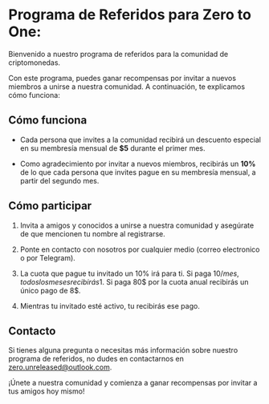 # Programa de Referidos para Zero to One:

Bienvenido a nuestro programa de referidos para la comunidad de criptomonedas. 

Con este programa, puedes ganar recompensas por invitar a nuevos miembros a unirse a nuestra comunidad. A continuación, te explicamos cómo funciona:

## Cómo funciona

- Cada persona que invites a la comunidad recibirá un descuento especial en su membresía mensual de **$5** durante el primer mes.

- Como agradecimiento por invitar a nuevos miembros, recibirás un **10%** de lo que cada persona que invites pague en su membresía mensual, a partir del segundo mes.

## Cómo participar

1. Invita a amigos y conocidos a unirse a nuestra comunidad y asegúrate de que mencionen tu nombre al registrarse.

2. Ponte en contacto con nosotros por cualquier medio (correo electronico o por Telegram).

3. La cuota que pague tu invitado un 10% irá para ti. Si paga 10$/mes, todos los meses recibirás 1$. Si paga 80$ por la cuota anual recibirás un único pago de 8$.
   
4. Mientras tu invitado esté activo, tu recibirás ese pago.

## Contacto

Si tienes alguna pregunta o necesitas más información sobre nuestro programa de referidos, no dudes en contactarnos en [zero.unreleased@outlook.com](mailto:zero.unreleased@outlook.com).

¡Únete a nuestra comunidad y comienza a ganar recompensas por invitar a tus amigos hoy mismo!


